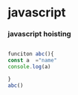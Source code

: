 # javascript


### javascript hoisting


```javascript

funciton abc(){
const a  ="name"
console.log(a)

}
abc()
```

